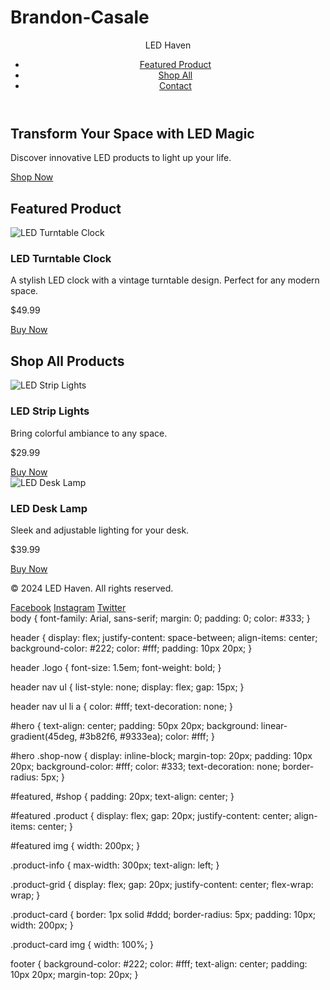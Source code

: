 # Brandon-Casale<!DOCTYPE html>
<html lang="en">
<head>
  <meta charset="UTF-8">
  <meta name="viewport" content="width=device-width, initial-scale=1.0">
  <title>LED Haven - Featured Products</title>
  <link rel="stylesheet" href="styles.css">
</head>
<body>
  <header>
    <div class="logo">LED Haven</div>
    <nav>
      <ul>
        <li><a href="#featured">Featured Product</a></li>
        <li><a href="#shop">Shop All</a></li>
        <li><a href="#contact">Contact</a></li>
      </ul>
    </nav>
  </header>

  <section id="hero">
    <h1>Transform Your Space with LED Magic</h1>
    <p>Discover innovative LED products to light up your life.</p>
    <a href="#shop" class="shop-now">Shop Now</a>
  </section>

  <section id="featured">
    <h2>Featured Product</h2>
    <div class="product">
      <img src="featured-product.jpg" alt="LED Turntable Clock">
      <div class="product-info">
        <h3>LED Turntable Clock</h3>
        <p>A stylish LED clock with a vintage turntable design. Perfect for any modern space.</p>
        <p class="price">$49.99</p>
        <a href="https://yourshopifyurl.com/product/led-turntable-clock" class="buy-now">Buy Now</a>
      </div>
    </div>
  </section>

  <section id="shop">
    <h2>Shop All Products</h2>
    <div class="product-grid">
      <div class="product-card">
        <img src="led-strip.jpg" alt="LED Strip Lights">
        <h3>LED Strip Lights</h3>
        <p>Bring colorful ambiance to any space.</p>
        <p class="price">$29.99</p>
        <a href="https://yourshopifyurl.com/product/led-strip-lights" class="buy-now">Buy Now</a>
      </div>
      <div class="product-card">
        <img src="led-lamp.jpg" alt="LED Desk Lamp">
        <h3>LED Desk Lamp</h3>
        <p>Sleek and adjustable lighting for your desk.</p>
        <p class="price">$39.99</p>
        <a href="https://yourshopifyurl.com/product/led-desk-lamp" class="buy-now">Buy Now</a>
      </div>
      <!-- Add more products as needed -->
    </div>
  </section>

  <footer>
    <p>&copy; 2024 LED Haven. All rights reserved.</p>
    <div class="social-links">
      <a href="#">Facebook</a>
      <a href="#">Instagram</a>
      <a href="#">Twitter</a>
    </div>
  </footer>
</body>
</html>body {
  font-family: Arial, sans-serif;
  margin: 0;
  padding: 0;
  color: #333;
}

header {
  display: flex;
  justify-content: space-between;
  align-items: center;
  background-color: #222;
  color: #fff;
  padding: 10px 20px;
}

header .logo {
  font-size: 1.5em;
  font-weight: bold;
}

header nav ul {
  list-style: none;
  display: flex;
  gap: 15px;
}

header nav ul li a {
  color: #fff;
  text-decoration: none;
}

#hero {
  text-align: center;
  padding: 50px 20px;
  background: linear-gradient(45deg, #3b82f6, #9333ea);
  color: #fff;
}

#hero .shop-now {
  display: inline-block;
  margin-top: 20px;
  padding: 10px 20px;
  background-color: #fff;
  color: #333;
  text-decoration: none;
  border-radius: 5px;
}

#featured, #shop {
  padding: 20px;
  text-align: center;
}

#featured .product {
  display: flex;
  gap: 20px;
  justify-content: center;
  align-items: center;
}

#featured img {
  width: 200px;
}

.product-info {
  max-width: 300px;
  text-align: left;
}

.product-grid {
  display: flex;
  gap: 20px;
  justify-content: center;
  flex-wrap: wrap;
}

.product-card {
  border: 1px solid #ddd;
  border-radius: 5px;
  padding: 10px;
  width: 200px;
}

.product-card img {
  width: 100%;
}

footer {
  background-color: #222;
  color: #fff;
  text-align: center;
  padding: 10px 20px;
  margin-top: 20px;
}
